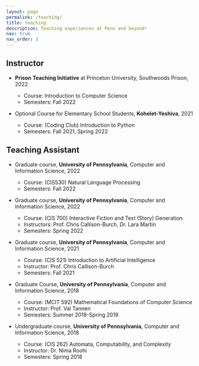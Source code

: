 ```yaml
---
layout: page
permalink: /teaching/
title: teaching
description: Teaching experiences at Penn and beyond!
nav: true
nav_order: 3
---
```

## Instructor

- **Prison Teaching Initiative** at Princeton University, Southwoods Prison, 2022

   - Course: Introduction to Computer Science
   - Semesters: Fall 2022


- Optional Course for Elementary School Students, **Kohelet-Yeshiva**, 2021

   - Course: (Coding Club) Introduction to Python
   - Semesters: Fall 2021, Spring 2022

## Teaching Assistant

- Graduate course, **University of Pennsylvania**, Computer and Information Science, 2022

   - Course: (CIS530) Natural Language Processing
   - Semesters: Fall 2022

- Graduate course, **University of Pennsylvania**, Computer and Information Science, 2022

   - Course: (CIS 700) Interactive Fiction and Text (Story) Generation
   - Instructors: Prof. Chris Callison-Burch, Dr. Lara Martin
   - Semesters: Spring 2022

- Graduate course, **University of Pennsylvania**, Computer and Information Science, 2021

   - Course: (CIS 521) Introduction to Artificial Intelligence
   - Instructor: Prof. Chris Callison-Burch
   - Semesters: Fall 2021

- Graduate Course, **University of Pennsylvania**, Computer and Information Science, 2018

   - Course: (MCIT 592) Mathematical Foundations of Computer Science
   - Instructor: Prof. Val Tannen
   - Semesters: Summer 2018-Spring 2019

- Undergraduate course, **University of Pennsylvania**, Computer and Information Science, 2018

   - Course: (CIS 262) Automata, Computability, and Complexity
   - Instructor: Dr. Nima Roohi
   - Semesters: Spring 2018